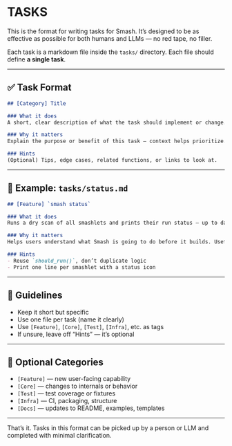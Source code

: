 # TASKS

This is the format for writing tasks for Smash. It’s designed to be as effective as possible for both humans and LLMs — no red tape, no filler.

Each task is a markdown file inside the `tasks/` directory. Each file should define **a single task**.

---

## ✅ Task Format

```markdown
## [Category] Title

### What it does
A short, clear description of what the task should implement or change.

### Why it matters
Explain the purpose or benefit of this task — context helps prioritize.

### Hints
(Optional) Tips, edge cases, related functions, or links to look at.
```

---

## 📁 Example: `tasks/status.md`

```markdown
## [Feature] `smash status`

### What it does
Runs a dry scan of all smashlets and prints their run status — up to date, will run, or skipped.

### Why it matters
Helps users understand what Smash is going to do before it builds. Useful for debugging and CI.

### Hints
- Reuse `should_run()`, don’t duplicate logic
- Print one line per smashlet with a status icon
```

---

## 🧠 Guidelines

- Keep it short but specific
- Use one file per task (name it clearly)
- Use `[Feature]`, `[Core]`, `[Test]`, `[Infra]`, etc. as tags
- If unsure, leave off “Hints” — it’s optional

---

## 🧰 Optional Categories

- `[Feature]` — new user-facing capability
- `[Core]` — changes to internals or behavior
- `[Test]` — test coverage or fixtures
- `[Infra]` — CI, packaging, structure
- `[Docs]` — updates to README, examples, templates

---

That’s it. Tasks in this format can be picked up by a person or LLM and completed with minimal clarification.
